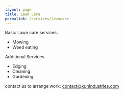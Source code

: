 ```yaml
---
layout: page
title: Lawn Care
permalink: /services/lawncare
---
```


Basic Lawn care services:
  - Mowing
  - Weed eating
  
Additional Services
  - Edging
  - Cleaning
  - Gardening

contact us to arrange work: [contact@kunindustries.com](mailto:contact@kunindustries.com)
